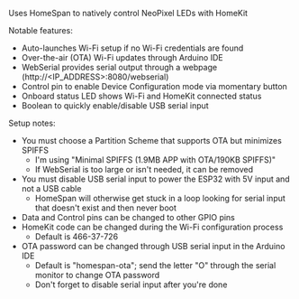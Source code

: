  Uses HomeSpan to natively control NeoPixel LEDs with HomeKit
 
 Notable features:
 * Auto-launches Wi-Fi setup if no Wi-Fi credentials are found
 * Over-the-air (OTA) Wi-Fi updates through Arduino IDE
 * WebSerial provides serial output through a webpage (http://<IP_ADDRESS>:8080/webserial)
 * Control pin to enable Device Configuration mode via momentary button
 * Onboard status LED shows Wi-Fi and HomeKit connected status
 * Boolean to quickly enable/disable USB serial input

Setup notes:
 * You must choose a Partition Scheme that supports OTA but minimizes SPIFFS
   * I'm using "Minimal SPIFFS (1.9MB APP with OTA/190KB SPIFFS)"
   * If WebSerial is too large or isn't needed, it can be removed
 * You must disable USB serial input to power the ESP32 with 5V input and not a USB cable
   * HomeSpan will otherwise get stuck in a loop looking for serial input that doesn't exist and then never boot
 * Data and Control pins can be changed to other GPIO pins
 * HomeKit code can be changed during the Wi-Fi configuration process
   * Default is 466-37-726
 * OTA password can be changed through USB serial input in the Arduino IDE
   * Default is "homespan-ota"; send the letter "O" through the serial monitor to change OTA password
   * Don't forget to disable serial input after you're done
